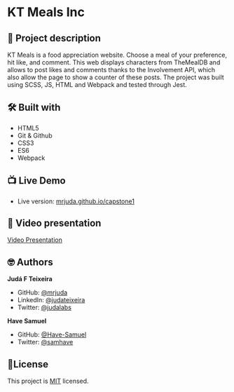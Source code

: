 
# KT Meals Inc
## 📑 Project description
KT Meals is a food appreciation website.
Choose a meal of your preference, hit like, and comment.
This web displays characters from TheMealDB and allows to post likes and comments thanks to the Involvement API, which also allow the page to show a counter of these posts. The project was built using SCSS, JS, HTML and Webpack and tested through Jest.

## 🛠 Built with
- HTML5
- Git & Github
- CSS3
- ES6
- Webpack

## 📺 Live Demo
- Live version: [mrjuda.github.io/capstone1](https://mrjuda.github.io/capstone1/dist/)
## 🎥 Video presentation
[Video Presentation](https://www.loom.com/share/a18db8a391e34cebb3b37c6a834d7eaa)

## 🤓 Authors
**Judá F Teixeira**
- GitHub: [@mrjuda](https://github.com/mrjuda "Judá Teixeira's GitHub profile")
- LinkedIn: [@judateixeira](https://www.linkedin.com/in/judateixeira "Judá Teixeira's Linkedin profile")
- Twitter: [@judalabs](https://twitter.com/judalabs "Judá Teixeira's Twitter profile")

**Have Samuel**
- GitHub: [@Have-Samuel](https://github.com/Have-Samuel "Have Samuel's GitHub profile")
- Twitter: [@samhave](https://twitter.com/samhave1 "Have Samuel's Twitter profile")
## 📝License
This project is [MIT](https://github.com/mrjuda/capstone1/blob/main/LICENSE) licensed.
